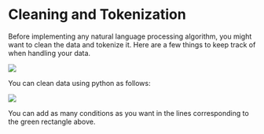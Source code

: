 # Cleaning and Tokenization

Before implementing any natural language processing algorithm, you might want to clean the data and tokenize it. Here are a few things to keep track of when handling your data.

![](ur0mznE0QzO9Js5xNNMz-Q_7c33998c0cd94306b1d3bfe38e9d9e22_Screen-Shot-2021-03-29-at-10.33.16-AM.png)

You can clean data using python as follows: 

![](xEZ1XH0_RQ-GdVx9P9UP8w_a1fafb1bfca94bb283ec91fb96623465_Screen-Shot-2021-03-29-at-10.36.20-AM.png)

You can add as many conditions as you want in the lines corresponding to the green rectangle above. 


